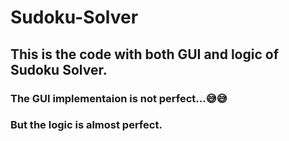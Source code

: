 # Sudoku-Solver

## This is the code with both GUI and logic of Sudoku Solver. 

### The GUI implementaion is not perfect...😅😅
### But the logic is almost perfect.
